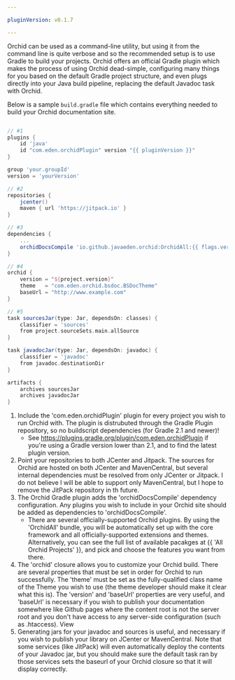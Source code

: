 ```yaml
---

pluginVersion: v0.1.7

---
```


Orchid can be used as a command-line utility, but using it from the command line is quite verbose and so the recommended
setup is to use Gradle to build your projects. Orchid offers an official Gradle plugin which makes the process of using
Orchid dead-simple, configuring many things for you based on the default Gradle project structure, and even plugs directly
into your Java build pipeline, replacing the default Javadoc task with Orchid.

Below is a sample `build.gradle` file which contains everything needed to build your Orchid documentation site.

```groovy

// #1
plugins {
    id 'java'
    id "com.eden.orchidPlugin" version "{{ pluginVersion }}"
}

group 'your.groupId'
version = 'yourVersion'

// #2 
repositories {
    jcenter()
    maven { url 'https://jitpack.io' }
}

// #3 
dependencies {
    ...
    orchidDocsCompile 'io.github.javaeden.orchid:OrchidAll:{{ flags.version }}'
}

// #4
orchid {
    version = "${project.version}"
    theme   = "com.eden.orchid.bsdoc.BSDocTheme"
    baseUrl = "http://www.example.com"
}

// #5 
task sourcesJar(type: Jar, dependsOn: classes) {
    classifier = 'sources'
    from project.sourceSets.main.allSource
}

task javadocJar(type: Jar, dependsOn: javadoc) {
    classifier = 'javadoc'
    from javadoc.destinationDir
}

artifacts {
    archives sourcesJar
    archives javadocJar
}
```

1) Include the 'com.eden.orchidPlugin' plugin for every project you wish to run Orchid with. The plugin is distrubuted
    through the Gradle Plugin repository, so no buildscript dependencies (for Gradle 2.1 and newer)!
    - See https://plugins.gradle.org/plugin/com.eden.orchidPlugin if you're using a Gradle version lower than 2.1, and 
     to find the latest plugin version.
2) Point your repositories to both JCenter and Jitpack. The sources for Orchid are hosted on both JCenter and MavenCentral, 
    but several internal dependencies must be resolved from only JCenter or Jitpack. I do not believe I will be able to 
    support only MavenCentral, but I hope to remove the JitPack repository in th future.
3) The Orchid Gradle plugin adds the 'orchidDocsCompile' dependency configuration. Any plugins you wish to include in 
    your Orchid site should be added as dependencies to 'orchidDocsCompile'.
    - There are several officially-supported Orchid plugins. By using the 'OrchidAll' bundle, you will be automatically
     set up with the core framework and all officially-supported extensions and themes. Alternatively, you can see the
     full list of available pacakges at {{ 'All Orchid Projects' }}, and pick and choose the features
     you want from there.
4) The 'orchid' closure allows you to customize your Orchid build. There are several properties that must be set in 
    order for Orchid to run successfully. The 'theme' must be set as the fully-qualified class name of the Theme you
    wish to use (the theme developer should make it clear what this is). The 'version' and 'baseUrl' properties are very
    useful, and 'baseUrl' is necessary if you wish to publish your documentation somewhere like Github pages where the 
    content root is not the server root and you don't have access to any server-side configuration (such as .htaccess).
    View
5) Generating jars for your javadoc and sources is useful, and necessary if you wish to publish your library on JCenter
    or MavenCentral. Note that some services (like JitPack) will even automatically deploy the contents of your Javadoc 
    jar, but you should make sure the default task ran by those services sets the baseurl of your Orchid closure so that
    it will display correctly.